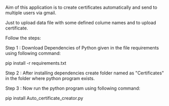Aim of this application is to create certificates automatically and send to multiple users via gmail. 

Just to upload data file with some defined colume names and to upload certificate.

Follow the steps:

Step 1 : Download Dependencies of Python given in the file requirements using following command: 

pip install -r requirements.txt

Step 2 : After installing dependencies create folder named as "Certificates" in the folder where python program exists.

Step 3 : Now run the python program using following command: 

pip install Auto_certificate_creator.py
